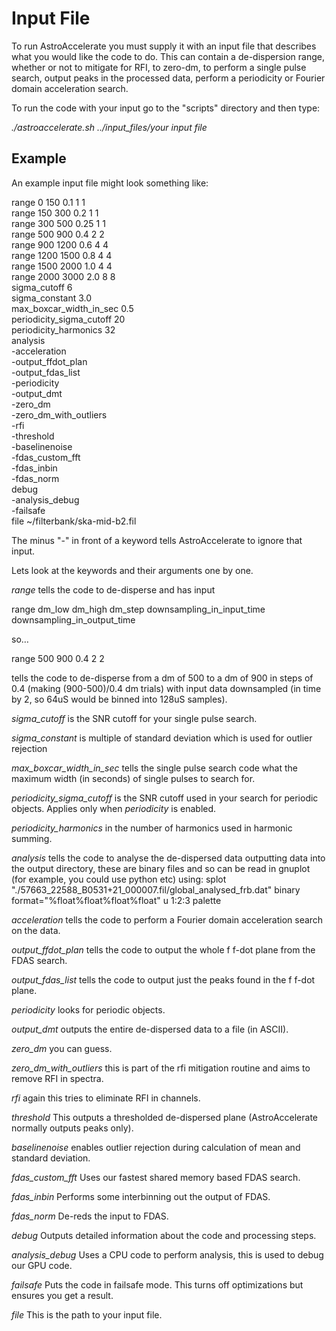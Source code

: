 # **Input File**

To run AstroAccelerate you must supply it with an input file that describes what you would like the code to do. This can contain a de-dispersion range, whether or not to mitigate for RFI, to zero-dm, to perform a single pulse search, output peaks in the processed data, perform a periodicity or Fourier domain acceleration search.  

To run the code with your input go to the "scripts" directory and then type:

_./astroaccelerate.sh ../input_files/your input file_

## **Example**

An example input file might look something like:

range	   0    150  0.1  1 1  
range	   150  300  0.2  1 1  
range	   300  500  0.25 1 1   
range	   500  900  0.4  2 2  
range	   900  1200 0.6  4 4  
range	   1200 1500 0.8  4 4  
range	   1500 2000 1.0  4 4  
range	   2000 3000 2.0  8 8  
sigma_cutoff	6  
sigma_constant  3.0  
max_boxcar_width_in_sec 0.5  
periodicity_sigma_cutoff 20  
periodicity_harmonics 32    
analysis  
-acceleration  
-output_ffdot_plan  
-output_fdas_list  
-periodicity  
-output_dmt  
-zero_dm  
-zero_dm_with_outliers  
-rfi  
-threshold  
-baselinenoise  
-fdas_custom_fft  
-fdas_inbin  
-fdas_norm  
debug  
-analysis_debug  
-failsafe  
file ~/filterbank/ska-mid-b2.fil  

The minus "-" in front of a keyword tells AstroAccelerate to ignore that input.

Lets look at the keywords and their arguments one by one.

_range_ tells the code to de-disperse and has input

range dm_low dm_high dm_step downsampling_in_input_time downsampling_in_output_time

so…

range 500  900  0.4  2 2

tells the code to de-disperse from a dm of 500 to a dm of 900 in steps of 0.4 (making (900-500)/0.4 dm trials) with input data downsampled (in time by 2, so 64uS would be binned into 128uS samples).

_sigma_cutoff_ is the SNR cutoff for your single pulse search. 

_sigma_constant_ is multiple of standard deviation which is used for outlier rejection

_max_boxcar_width_in_sec_ tells the single pulse search code what the maximum width (in seconds) of single pulses to search for.

_periodicity_sigma_cutoff_ is the SNR cutoff used in your search for periodic objects. Applies only when _periodicity_ is enabled.

_periodicity_harmonics_ in the number of harmonics used in harmonic summing.

_analysis_ tells the code to analyse the de-dispersed data outputting data into the output directory, these are binary files and so can be read in gnuplot (for example, you could use python etc) using:
splot "./57663_22588_B0531+21_000007.fil/global_analysed_frb.dat" binary format="%float%float%float%float" u 1:2:3 palette

_acceleration_ tells the code to perform a Fourier domain acceleration search on the data.  

_output_ffdot_plan_ tells the code to output the whole f f-dot plane from the FDAS search.  

_output_fdas_list_ tells the code to output just the peaks found in the f f-dot plane.  

_periodicity_ looks for periodic objects.    

_output_dmt_ outputs the entire de-dispersed data to a file (in ASCII).  

_zero_dm_ you can guess.  

_zero_dm_with_outliers_ this is part of the rfi mitigation routine and aims to remove RFI in spectra.

_rfi_ again this tries to eliminate RFI in channels.  

_threshold_ This outputs a thresholded de-dispersed plane (AstroAccelerate normally outputs peaks only).

_baselinenoise_ enables outlier rejection during calculation of mean and standard deviation.

_fdas_custom_fft_ Uses our fastest shared memory based FDAS search.  

_fdas_inbin_ Performs some interbinning out the output of FDAS.  

_fdas_norm_ De-reds the input to FDAS.  

_debug_ Outputs detailed information about the code and processing steps.  

_analysis_debug_ Uses a CPU code to perform analysis, this is used to debug our GPU code.

_failsafe_ Puts the code in failsafe mode. This turns off optimizations but ensures you get a result.

_file <your input file>_ This is the path to your input file.